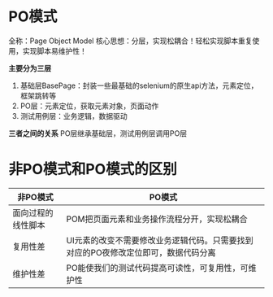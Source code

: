 # PO模式

全称：Page Object Model
核心思想：分层，实现松耦合！轻松实现脚本重复使用，实现脚本易维护性！

**主要分为三层** 
1. 基础层BasePage：封装一些最基础的selenium的原生api方法，元素定位，框架跳转等
2. PO层：元素定位，获取元素对象，页面动作
3. 测试用例层：业务逻辑，数据驱动

**三者之间的关系**
	PO层继承基础层，测试用例层调用PO层

# 非PO模式和PO模式的区别

| 非PO模式     | PO模式                                        |
| --------- | ------------------------------------------- |
| 面向过程的线性脚本 | POM把页面元素和业务操作流程分开，实现松耦合                     |
| 复用性差      | UI元素的改变不需要修改业务逻辑代码。只需要找到对应的PO夜修改定位即可，数据代码分离 |
| 维护性差      | PO能使我们的测试代码提高可读性，可复用性，可维护性                  |

